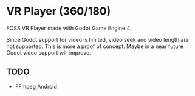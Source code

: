 # VR Player (360/180)

FOSS VR Player made with Godot Game Engine 4.

Since Godot support for video is limited, video seek and video length
are not supported. This is more a proof of concept. Maybe in a near future
Godot video support will improve.

## TODO

- FFmpeg Android

